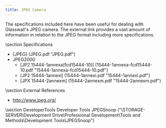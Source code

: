 ```yaml
---
title: JPEG Camera
---
```


The specifications included here have been useful for dealing with Glasswall's JPEG camera. The external link provides a vast amount of information in relation to the JPEG format including more specifications.

\section Specifications
- [JPEG] (JPEG.pdf "JPEG.pdf")
- JPEG2000
	- [JP2 15444-1annexa(fcd15444-10)] (15444-1annexa-fcd15444-10.pdf "15444-1annexa-fcd15444-10.pdf")
	- [JP2 15444-1annexi] (15444-1annexi.pdf "15444-1annexi.pdf")
	- [JPX 15444-2annexm] (15444-2annexm.pdf "15444-2annexm.pdf")  

\section External References
- http://www.jpeg.org/

\section DeveloperTools Developer Tools
JPEGSnoop ("\\STORAGE-SERVER\Development Drive\Professional Development\Tools and Methods\Development Tools\JPEGSnoop")
